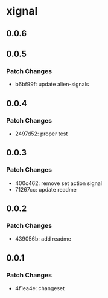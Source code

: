 # xignal

## 0.0.6

## 0.0.5

### Patch Changes

- b6bf99f: update alien-signals

## 0.0.4

### Patch Changes

- 2497d52: proper test

## 0.0.3

### Patch Changes

- 400c462: remove set action signal
- 71267cc: update readme

## 0.0.2

### Patch Changes

- 439056b: add readme

## 0.0.1

### Patch Changes

- 4f1ea4e: changeset
